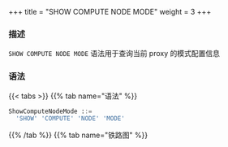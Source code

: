 +++
title = "SHOW COMPUTE NODE MODE"
weight = 3
+++

### 描述

`SHOW COMPUTE NODE MODE` 语法用于查询当前 proxy 的模式配置信息

### 语法

{{< tabs >}}
{{% tab name="语法" %}}
```sql
ShowComputeNodeMode ::=
  'SHOW' 'COMPUTE' 'NODE' 'MODE'
```
{{% /tab %}}
{{% tab name="铁路图" %}}
<iframe frameborder="0" name="diagram" id="diagram" width="100%" height="100%"></iframe>
{{% /tab %}}
{{< /tabs >}}

### 返回值说明

| 列           | 说明                     |
|--------------|-------------------------|
| type         | proxy 模式类型           |
| repository   | proxy 持久化仓库类型      |
| props        | proxy 持久化仓库属性参数  |

### 示例

- 查询当前 proxy 实例模式配置信息

```sql
SHOW COMPUTE NODE MODE;
```

```sql
mysql> SHOW COMPUTE NODE MODE;
+---------+------------+------------------------------------------------------------------------------------------------------------------------------------------------------------------------+
| type    | repository | props                                                                                                                                                                  |
+---------+------------+------------------------------------------------------------------------------------------------------------------------------------------------------------------------+
| Cluster | ZooKeeper  | {"operationTimeoutMilliseconds":500,"timeToLiveSeconds":60,"maxRetries":3,"namespace":"governance_ds","server-lists":"localhost:2181","retryIntervalMilliseconds":500} |
+---------+------------+------------------------------------------------------------------------------------------------------------------------------------------------------------------------+
1 row in set (0.00 sec)
```

### 保留字

`SHOW`、`COMPUTE`、`NODE`、`MODE`

### 相关链接

- [保留字](/cn/user-manual/shardingsphere-proxy/distsql/syntax/reserved-word/)
